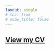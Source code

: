 ```yaml
---
layout: single
# toc: true
# show_title: false
---
```


## [View my CV](https://www.dropbox.com/scl/fi/s616zkbpaor5da2yen3w7/CV_DuiyiDAI.pdf?rlkey=xb4n303uwrr8hkblt42lht5cj&st=a8fv077j&dl=0)
